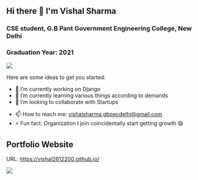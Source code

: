 ## Hi there 👋 I'm Vishal Sharma

### CSE student, G.B Pant Government Engineering College, New Delhi

### Graduation Year: 2021

<img src="https://github.com/KapilBansal320/vishal2612200/blob/master/banner.png">

Here are some ideas to get you started:

- 🔭 I’m currently working on Django
- 🌱 I’m currently learning various things according to demands
- 👯 I’m looking to collaborate with Startups
<!--
- 🤔 I’m looking for help with ..
- 💬 Ask me about ...
- 😄 Pronouns: ...
-->
- 📫 How to reach me: vishalsharma.gbpecdelhi@gmail.com
- ⚡ Fun fact: Organization I join coincidentally start getting growth 😄

## Portfolio Website

URL: https://vishal2612200.github.io/
  
[<img src="https://img.shields.io/badge/linkedin-%230077B5.svg?&style=for-the-badge&logo=linkedin&logoColor=white" />](https://www.linkedin.com/in/vishal-sharma-gbpecdelhi/)

